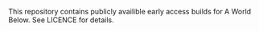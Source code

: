 This repository contains publicly availible early access builds for A World Below. See LICENCE for details.
